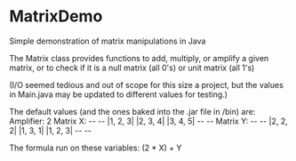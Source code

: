 MatrixDemo
==========

Simple demonstration of matrix manipulations in Java

The Matrix class provides functions to add, multiply, or amplify a given matrix,
or to check if it is a null matrix (all 0's) or unit matrix (all 1's)

(I/O seemed tedious and out of scope for this size a project, but the values in Main.java may be
updated to different values for testing.)

The default values (and the ones baked into the .jar file in /bin) are:
Amplifier: 2
Matrix X:
        --     --
				|1, 2, 3|
				|2, 3, 4|
				|3, 4, 5|
        --     --
Matrix Y:
        --     --
				|2, 2, 2|
				|1, 3, 1|
				|1, 2, 3|
        --     --

The formula run on these variables:
 (2 * X) + Y
